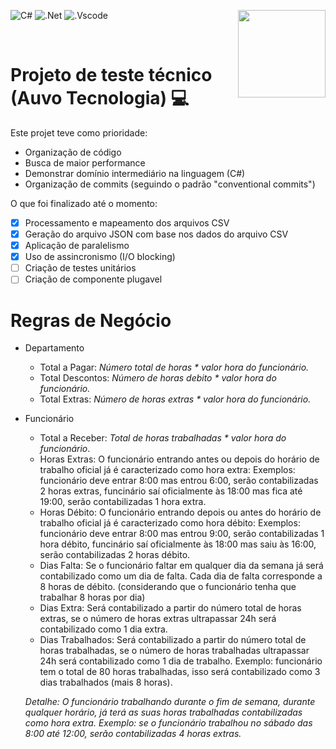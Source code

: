 ![C#](https://img.shields.io/badge/c%23-%23239120.svg?style=for-the-badge&logo=c-sharp&logoColor=white)
![.Net](https://img.shields.io/badge/.NET-5C2D91?style=for-the-badge&logo=.net&logoColor=white)
![.Vscode](https://img.shields.io/badge/Made%20with-VSCode-1f425f.svg)
<img src="https://play-lh.googleusercontent.com/m0wKmUdoSnpwnhZpbin1gL7kzACIlq_s8QnqSS2RfR34GHw58OW1E1tbQ9RY7xgPqFA" width="140" 
height="140" align="right">

<br clear="left"/>

# Projeto de teste técnico (Auvo Tecnologia) :computer:



Este projet teve como prioridade:

- Organização de código
- Busca de maior performance
- Demonstrar domínio intermediário na linguagem (C#)
- Organização de commits (seguindo o padrão "conventional commits")

O que foi finalizado até o momento:
- [x] Processamento e mapeamento dos arquivos CSV
- [x] Geração do arquivo JSON com base nos dados do arquivo CSV
- [x] Aplicação de paralelismo
- [x] Uso de assincronismo (I/O blocking)
- [ ] Criação de testes unitários
- [ ] Criação de componente plugavel

# Regras de Negócio

- Departamento
    - Total a Pagar: *Número total de horas * valor hora do funcionário.*
    - Total Descontos: *Número de horas debito * valor hora do funcionário.*
    - Total Extras: *Número de horas extras * valor hora do funcionário.*
- Funcionário
    - Total a Receber: *Total de horas trabalhadas * valor hora do funcionário*.
    - Horas Extras: O funcionário entrando antes ou depois do horário de trabalho oficial já é caracterizado como hora extra: Exemplos: funcionário deve entrar 8:00 mas entrou 6:00, serão contabilizadas 2 horas extras, funcinário saí oficialmente às 18:00 mas fica até 19:00, serão contabilizadas 1 hora extra.
    - Horas Débito: O funcionário entrando depois ou antes do horário de trabalho oficial já é caracterizado como hora débito: Exemplos: funcionário deve entrar 8:00 mas entrou 9:00, serão contabilizadas 1 hora débito, funcinário saí oficialmente às 18:00 mas saiu às 16:00, serão contabilizadas 2 horas débito.
    - Dias Falta: Se o funcionário faltar em qualquer dia da semana já será contabilizado como um dia de falta. Cada dia de falta corresponde a 8 horas de débito. (considerando que o funcionário tenha que trabalhar 8 horas por dia)
    - Dias Extra: Será contabilizado a partir do número total de horas extras, se o número de horas extras ultrapassar 24h será contabilizado como 1 dia extra. 
    - Dias Trabalhados: Será contabilizado a partir do número total de horas trabalhadas, se o número de horas trabalhadas ultrapassar 24h será contabilizado como 1 dia de trabalho. Exemplo: funcionário tem o total de 80 horas trabalhadas, isso será contabilizado como 3 dias trabalhados (mais 8 horas).
    
    *Detalhe: O funcionário trabalhando durante o fim de semana, durante qualquer horário, já terá as suas horas trabalhadas contabilizadas como hora extra. Exemplo: se o funcionário trabalhou no sábado das 8:00 até 12:00, serão contabilizadas 4 horas extras.*

